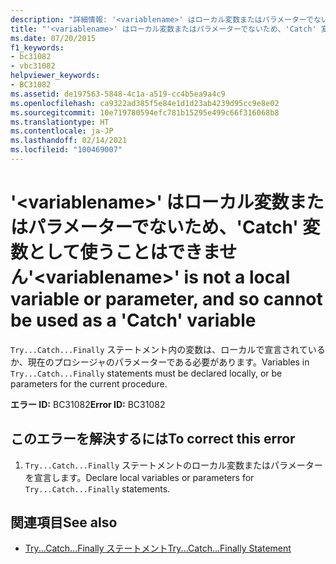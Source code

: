 ```yaml
---
description: "詳細情報: '<variablename>' はローカル変数またはパラメーターでないため、'Catch' 変数として使うことはできません"
title: "'<variablename>' はローカル変数またはパラメーターでないため、'Catch' 変数として使うことはできません"
ms.date: 07/20/2015
f1_keywords:
- bc31082
- vbc31082
helpviewer_keywords:
- BC31082
ms.assetid: de197563-5848-4c1a-a519-cc4b5ea9a4c9
ms.openlocfilehash: ca9322ad385f5e84e1d1d23ab4239d95cc9e8e02
ms.sourcegitcommit: 10e719780594efc781b15295e499c66f316068b8
ms.translationtype: HT
ms.contentlocale: ja-JP
ms.lasthandoff: 02/14/2021
ms.locfileid: "100469007"
---
```

# <a name="variablename-is-not-a-local-variable-or-parameter-and-so-cannot-be-used-as-a-catch-variable"></a><span data-ttu-id="71e6b-103">'\<variablename>' はローカル変数またはパラメーターでないため、'Catch' 変数として使うことはできません</span><span class="sxs-lookup"><span data-stu-id="71e6b-103">'\<variablename>' is not a local variable or parameter, and so cannot be used as a 'Catch' variable</span></span>

<span data-ttu-id="71e6b-104">`Try...Catch...Finally` ステートメント内の変数は、ローカルで宣言されているか、現在のプロシージャのパラメーターである必要があります。</span><span class="sxs-lookup"><span data-stu-id="71e6b-104">Variables in `Try...Catch...Finally` statements must be declared locally, or be parameters for the current procedure.</span></span>  
  
 <span data-ttu-id="71e6b-105">**エラー ID:** BC31082</span><span class="sxs-lookup"><span data-stu-id="71e6b-105">**Error ID:** BC31082</span></span>  
  
## <a name="to-correct-this-error"></a><span data-ttu-id="71e6b-106">このエラーを解決するには</span><span class="sxs-lookup"><span data-stu-id="71e6b-106">To correct this error</span></span>  
  
1. <span data-ttu-id="71e6b-107">`Try...Catch...Finally` ステートメントのローカル変数またはパラメーターを宣言します。</span><span class="sxs-lookup"><span data-stu-id="71e6b-107">Declare local variables or parameters for `Try...Catch...Finally` statements.</span></span>  
  
## <a name="see-also"></a><span data-ttu-id="71e6b-108">関連項目</span><span class="sxs-lookup"><span data-stu-id="71e6b-108">See also</span></span>

- [<span data-ttu-id="71e6b-109">Try...Catch...Finally ステートメント</span><span class="sxs-lookup"><span data-stu-id="71e6b-109">Try...Catch...Finally Statement</span></span>](../language-reference/statements/try-catch-finally-statement.md)

